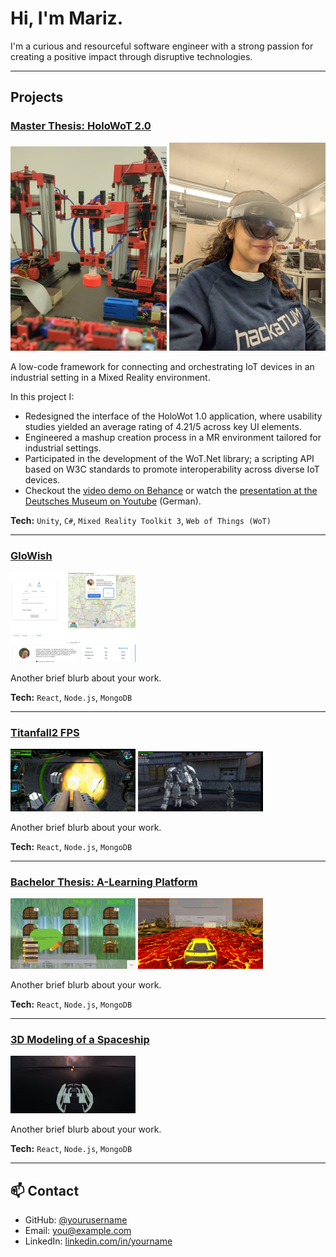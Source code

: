 # Hi, I'm Mariz.

I'm a curious and resourceful software engineer with a strong passion for creating a positive impact through disruptive technologies.

---

## Projects

### <a href="https://www.behance.net/gallery/219779283/HoloWot20-Connecting-IoT-Devices-in-Mixed-Reality?error=invalid_scope" target="_blank" rel="noopener noreferrer">Master Thesis: HoloWoT 2.0</a>

<p float="center">
  <img src="images/vacuum-gripper-robot.jpg" width="250" />
  <img src="images/VR.jpg" width="250" />
</p>



 A low-code framework for connecting and orchestrating IoT devices in an industrial setting in a Mixed Reality environment.

 In this project I:
- Redesigned the interface of the HoloWot 1.0 application, where usability studies yielded an average rating of 4.21/5 across key UI elements.
- Engineered a mashup creation process in a MR environment tailored for industrial settings.
- Participated in the development of the WoT.Net library; a scripting API based on W3C standards to promote interoperability across diverse IoT devices.
- Checkout the [video demo on Behance](https://www.behance.net/gallery/219779283/HoloWot20-Connecting-IoT-Devices-in-Mixed-Reality?error=invalid_scope) or watch the [presentation at the Deutsches Museum on Youtube](https://www.youtube.com/live/e8iBIOo6fb0?si=b9eN-O429DE8Ts3x&t=2260) (German).

**Tech:** ``Unity``, ``C#``, ``Mixed Reality Toolkit 3``, ``Web of Things (WoT)``

---

### [GloWish](https://mnakhla.github.io/GlowishFrontend/)
<p float="cetner">
  <img src="images/Glowish.jpg" width="200" />
</p>
Another brief blurb about your work.

**Tech:** `React`, `Node.js`, `MongoDB`

---

### [Titanfall2 FPS](https://www.behance.net/gallery/103365935/A-Recreated-Version-of-Titanfall2)
<p float="cetner">
  <img src="images/Titanfall1.jpg" width="200" />
  <img src="images/Titanfall2.jpg" width="200" />
</p>
Another brief blurb about your work.

**Tech:** `React`, `Node.js`, `MongoDB`

---
### [Bachelor Thesis: A-Learning Platform](https://www.behance.net/gallery/103471519/Platform-of-3-Educational-Games)
<p float="cetner">
  <img src="images/BachelorThesis.jpg" width="200" />
  <img src="images/BachelorThesis2.jpg" width="200" />
</p>
Another brief blurb about your work.

**Tech:** `React`, `Node.js`, `MongoDB`

---
### [3D Modeling of a Spaceship](https://www.behance.net/gallery/103468513/3D-Modeling-of-a-Spaceship)
<p float="cetner">
  <img src="images/Spaceship.jpg" width="200" />
  
</p>
Another brief blurb about your work.

**Tech:** `React`, `Node.js`, `MongoDB`

---


## 📫 Contact

- GitHub: [@yourusername](https://github.com/yourusername)
- Email: [you@example.com](mailto:you@example.com)
- LinkedIn: [linkedin.com/in/yourname](https://linkedin.com/in/yourname)
